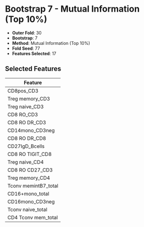 # Bootstrap 7 - Mutual Information (Top 10%)

- **Outer Fold**: 30
- **Bootstrap**: 7
- **Method**: Mutual Information (Top 10%)
- **Fold Seed**: 77
- **Features Selected**: 17

## Selected Features

| Feature |
|---------|
| CD8pos_CD3 |
| Treg memory_CD3 |
| Treg naive_CD3 |
| CD8 RO_CD3 |
| CD8 RO DR_CD3 |
| CD14mono_CD3neg |
| CD8 RO DR_CD8 |
| CD27IgD_Bcells |
| CD8 RO TIGIT_CD8 |
| Treg naive_CD4 |
| CD8 RO CD27_CD3 |
| Treg memory_CD4 |
| Tconv memintB7_total |
| CD16+mono_total |
| CD16mono_CD3neg |
| Tconv naive_total |
| CD4 Tconv mem_total |
